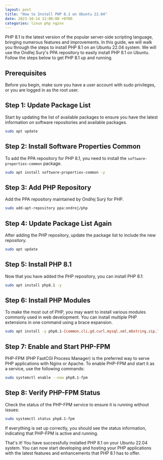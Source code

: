 ```yaml
---
layout: post
title: "How to Install PHP 8.1 on Ubuntu 22.04"
date: 2023-10-14 12:00:00 +0700
categories: linux php nginx
---
```


PHP 8.1 is the latest version of the popular server-side scripting language, bringing numerous features and improvements. In this guide, we will walk you through the steps to install PHP 8.1 on an Ubuntu 22.04 system.
We will use the Ondřej Surý's PPA repository to easily install PHP 8.1 on Ubuntu. Follow the steps below to get PHP 8.1 up and running.

## Prerequisites
Before you begin, make sure you have a user account with sudo privileges, or you are logged in as the root user.

## Step 1: Update Package List
Start by updating the list of available packages to ensure you have the latest information on software repositories and available packages.

```bash
sudo apt update
```

## Step 2: Install Software Properties Common
To add the PPA repository for PHP 8.1, you need to install the `software-properties-common` package.

```bash
sudo apt install software-properties-common -y
```

## Step 3: Add PHP Repository
Add the PPA repository maintained by Ondřej Surý for PHP.

```bash
sudo add-apt-repository ppa:ondrej/php
```

## Step 4: Update Package List Again
After adding the PHP repository, update the package list to include the new repository.

```bash
sudo apt update
```

## Step 5: Install PHP 8.1
Now that you have added the PHP repository, you can install PHP 8.1:

```bash
sudo apt install php8.1 -y
```

## Step 6: Install PHP Modules
To make the most out of PHP, you may want to install various modules commonly used in web development. You can install multiple PHP extensions in one command using a brace expansion.

```bash
sudo apt install -y php8.1-{common,cli,gd,curl,mysql,xml,mbstring,zip,ldap,xmlrpc,curl,intl,fpm,imagick,dev,imap,opcache,soap,memcached,redis}
```

## Step 7: Enable and Start PHP-FPM
PHP-FPM (PHP FastCGI Process Manager) is the preferred way to serve PHP applications with Nginx or Apache. To enable PHP-FPM and start it as a service, use the following commands:
```bash
sudo systemctl enable --now php8.1-fpm
```

## Step 8: Verify PHP-FPM Status
Check the status of the PHP-FPM service to ensure it is running without issues:

```bash
sudo systemctl status php8.1-fpm
```
If everything is set up correctly, you should see the status information, indicating that PHP-FPM is active and running.

That's it! You have successfully installed PHP 8.1 on your Ubuntu 22.04 system. You can now start developing and hosting your PHP applications with the latest features and enhancements that PHP 8.1 has to offer.
